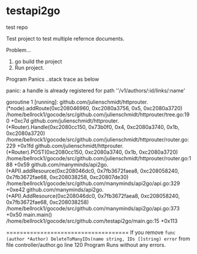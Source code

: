 # testapi2go
test repo

Test project to test multiple refernce documents.

Problem... 
1. go build the project  
2. Run project. 

Program Panics ..stack trace as below 

panic: a handle is already registered for path ''/v1/authors/:id/links/:name'

goroutine 1 [running]:
github.com/julienschmidt/httprouter.(*node).addRoute(0xc208046960, 0xc2080a3756, 0x5, 0xc2080a3720)
	/home/bellrock1/gocode/src/github.com/julienschmidt/httprouter/tree.go:190 +0xc7d
github.com/julienschmidt/httprouter.(*Router).Handle(0xc2080cc150, 0x73b0f0, 0x4, 0xc2080a3740, 0x1b, 0xc2080a3720)
	/home/bellrock1/gocode/src/github.com/julienschmidt/httprouter/router.go:229 +0x1fd
github.com/julienschmidt/httprouter.(*Router).POST(0xc2080cc150, 0xc2080a3740, 0x1b, 0xc2080a3720)
	/home/bellrock1/gocode/src/github.com/julienschmidt/httprouter/router.go:188 +0x59
github.com/manyminds/api2go.(*API).addResource(0xc208046dc0, 0x7fb3672faea8, 0xc208058240, 0x7fb3672fae68, 0xc208038258, 0xc20807de30)
	/home/bellrock1/gocode/src/github.com/manyminds/api2go/api.go:329 +0xe42
github.com/manyminds/api2go.(*API).AddResource(0xc208046dc0, 0x7fb3672faea8, 0xc208058240, 0x7fb3672fae68, 0xc208038258)
	/home/bellrock1/gocode/src/github.com/manyminds/api2go/api.go:373 +0x50
main.main()
	/home/bellrock1/gocode/src/github.com/testapi2go/main.go:15 +0x113


====================================
If you remove `func (author *Author) DeleteToManyIDs(name string, IDs []string) error`
from file controller/author.go line 120
 Program Runs without any errors.





